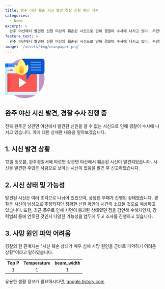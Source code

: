 ```yaml
---
title: 완주 야산 훼손 시신 발견 경찰 신원 확인 착수
categories:
  - News
excerpt: >
  완주 야산에서 발견된 신원 미상의 훼손된 시신으로 인해 경찰이 수사에 나서고 있다. 주민의 신고로 발견된 시신은 부패가 진행된 상태였으며, 정확한 신원 확인이 어려운 상황이다. 최근 폭우로 인해 지역이 피해를 입은 점과 시신의 훼손된 상태로 살해 가능성도 염두에 둔다. 경찰은 사인을 조사 중이지만 시신의 훼손 정도로 인해 사망 원인을 파악하기 어렵다고 밝혔다. 이와 관련한 더 많은 정보를 확인하려면 클릭하세요.
feature_text: >
  완주 야산에서 발견된 신원 미상의 훼손된 시신으로 인해 경찰이 수사에 나서고 있다. 주민의 신고로 발견된 시신은 부패가 진행된 상태였으며, 정확한 신원 확인이 어려운 상황이다. 최근 폭우로 인해 지역이 피해를 입은 점과 시신의 훼손된 상태로 살해 가능성도 염두에 둔다. 경찰은 사인을 조사 중이지만 시신의 훼손 정도로 인해 사망 원인을 파악하기 어렵다고 밝혔다. 이와 관련한 더 많은 정보를 확인하려면 클릭하세요.
image: '/assets/img/newspaper.png'
---
```


<p><img src="/assets/img/news.png" alt="rentncar 속보" /></p>

<h2>완주 야산 시신 발견, 경찰 수사 진행 중</h2>

<p data-ke-size="size16">전북 완주군 상관면 야산에서 발견된 신원을 알 수 없는 시신으로 인해 경찰이 수사에 나서고 있습니다. 이에 대한 상세한 내용을 알아보겠습니다.</p>

<h2 data-ke-size="size26">1. 시신 발견 상황</h2>

<p data-ke-size="size16">12일 정오쯤, 완주경찰서에 따르면 상관면 야산에서 훼손된 시신이 발견되었습니다. 시신을 발견한 주민은 사람으로 보이는 시신이 있음을 발견 후 신고하였습니다.</p>

<h2 data-ke-size="size26">2. 시신 상태 및 가능성</h2>

<p data-ke-size="size16">발견된 시신은 여러 조각으로 나뉘어 있었으며, 상당한 부패가 진행된 상태였습니다. 경찰은 시신이 남성으로 추정되지만 정확한 신원 확인에 시간이 소요될 것으로 예상하고 있습니다. 또한, 최근 폭우로 인해 사면이 붕괴된 상태였던 점을 감안해 수해자인지, 강력범죄 등에 연루된 것인지 다양한 가능성을 염두에 두고 조사를 진행하고 있습니다.</p>

<h2 data-ke-size="size26">3. 사망 원인 파악 어려움</h2>

<p data-ke-size="size16">경찰의 한 관계자는 "시신 훼손 상태가 매우 심해 사망 원인을 곧바로 파악하기 어려운 상황"이라고 말하였습니다.</p>

<table>
  <tr>
    <td style="text-align: center; height: 17px;"><b>Top P</b></td>
    <td style="text-align: center; height: 17px;"><b>Temperature</b></td>
    <td style="text-align: center; height: 17px;"><b>beam_width</b></td>
  </tr>
  <tr>
    <td style="text-align: center;">1</td>
    <td style="text-align: center;">1</td>
    <td style="text-align: center;">1</td>
  </tr>
</table>
유용한 생활 정보가 필요하시다면, <a href="https://qoogle.tistory.com" rel="dofollow">qoogle.tistory.com</a>


